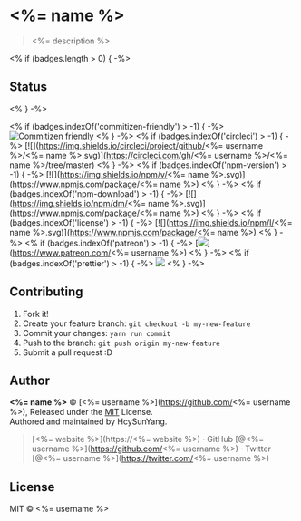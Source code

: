 # <%= name %>

> <%= description %>

<% if (badges.length > 0) { -%>
## Status
<% } -%>

<% if (badges.indexOf('commitizen-friendly') > -1) { -%>
[![Commitizen friendly](https://img.shields.io/badge/commitizen-friendly-brightgreen.svg)](http://commitizen.github.io/cz-cli/)
<% } -%>
<% if (badges.indexOf('circleci') > -1) { -%>
[![](https://img.shields.io/circleci/project/github/<%= username %>/<%= name %>.svg)](https://circleci.com/gh/<%= username %>/<%= name %>/tree/master)
<% } -%>
<% if (badges.indexOf('npm-version') > -1) { -%>
[![](https://img.shields.io/npm/v/<%= name %>.svg)](https://www.npmjs.com/package/<%= name %>)
<% } -%>
<% if (badges.indexOf('npm-download') > -1) { -%>
[![](https://img.shields.io/npm/dm/<%= name %>.svg)](https://www.npmjs.com/package/<%= name %>)
<% } -%>
<% if (badges.indexOf('license') > -1) { -%>
[![](https://img.shields.io/npm/l/<%= name %>.svg)](https://www.npmjs.com/package/<%= name %>)
<% } -%>
<% if (badges.indexOf('patreon') > -1) { -%>
[![](https://img.shields.io/badge/support%20me-donate-ff00ff.svg)](https://www.patreon.com/<%= username %>)
<% } -%>
<% if (badges.indexOf('prettier') > -1) { -%>
[![](https://img.shields.io/badge/code_style-prettier-ff69b4.svg)](https://github.com/prettier/prettier)
<% } -%>

## Contributing

1. Fork it!
2. Create your feature branch: `git checkout -b my-new-feature`
3. Commit your changes: `yarn run commit`
4. Push to the branch: `git push origin my-new-feature`
5. Submit a pull request :D

## Author

**<%= name %>** © [<%= username %>](https://github.com/<%= username %>), Released under the [MIT](./LICENSE) License.<br>
Authored and maintained by HcySunYang.

> [<%= website %>](https://<%= website %>) · GitHub [@<%= username %>](https://github.com/<%= username %>) · Twitter [@<%= username %>](https://twitter.com/<%= username %>)

## License

MIT &copy; <%= username %>
